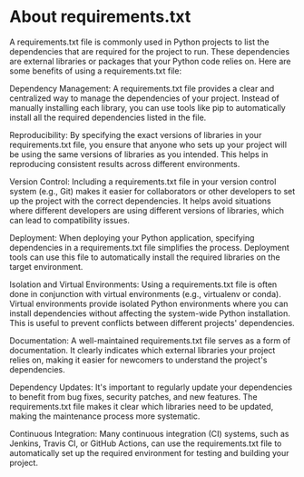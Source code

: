 # About requirements.txt
A requirements.txt file is commonly used in Python projects to list the dependencies that are required for the project to run. These dependencies are external libraries or packages that your Python code relies on. Here are some benefits of using a requirements.txt file:

Dependency Management: A requirements.txt file provides a clear and centralized way to manage the dependencies of your project. Instead of manually installing each library, you can use tools like pip to automatically install all the required dependencies listed in the file.

Reproducibility: By specifying the exact versions of libraries in your requirements.txt file, you ensure that anyone who sets up your project will be using the same versions of libraries as you intended. This helps in reproducing consistent results across different environments.

Version Control: Including a requirements.txt file in your version control system (e.g., Git) makes it easier for collaborators or other developers to set up the project with the correct dependencies. It helps avoid situations where different developers are using different versions of libraries, which can lead to compatibility issues.

Deployment: When deploying your Python application, specifying dependencies in a requirements.txt file simplifies the process. Deployment tools can use this file to automatically install the required libraries on the target environment.

Isolation and Virtual Environments: Using a requirements.txt file is often done in conjunction with virtual environments (e.g., virtualenv or conda). Virtual environments provide isolated Python environments where you can install dependencies without affecting the system-wide Python installation. This is useful to prevent conflicts between different projects' dependencies.

Documentation: A well-maintained requirements.txt file serves as a form of documentation. It clearly indicates which external libraries your project relies on, making it easier for newcomers to understand the project's dependencies.

Dependency Updates: It's important to regularly update your dependencies to benefit from bug fixes, security patches, and new features. The requirements.txt file makes it clear which libraries need to be updated, making the maintenance process more systematic.

Continuous Integration: Many continuous integration (CI) systems, such as Jenkins, Travis CI, or GitHub Actions, can use the requirements.txt file to automatically set up the required environment for testing and building your project.